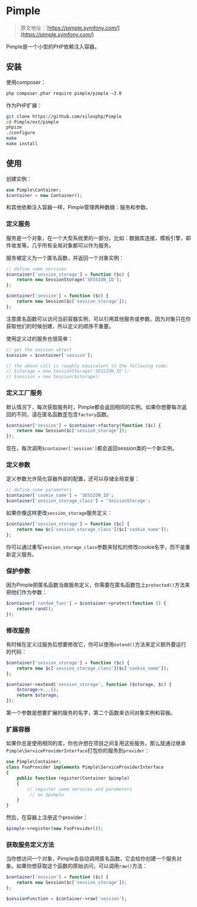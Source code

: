 # Pimple

> 原文地址：[https://pimple.symfony.com/](https://pimple.symfony.com/)

Pimple是一个小型的PHP依赖注入容器。

## 安装

使用composer：

```bash
php composer.phar require pimple/pimple ~3.0
```

作为PHP扩展：

```bash
git clone https://github.com/silexphp/Pimple
cd Pimple/ext/pimple
phpize
./configure
make
make install
```

## 使用

创建实例：

```php
use Pimple\Container;
$container = new Container();
```

和其他依赖注入容器一样，Pimple管理两种数据：服务和参数。

### 定义服务

服务是一个对象，在一个大型系统里的一部分。比如：数据库连接，模板引擎，邮件收发等。几乎所有全局对象都可以作为服务。

服务被定义为一个匿名函数，并返回一个对象实例：

```php
// define some services
$container['session_storage'] = function ($c) {
    return new SessionStorage('SESSION_ID');
};

$container['session'] = function ($c) {
    return new Session($c['session_storage']);
};
```

注意匿名函数可以访问当前容器实例，可以引用其他服务或参数。因为对象只在你获取他们的时候创建，所以定义的顺序不重要。

使用定义过的服务也很简单：

```php
// get the session object
$session = $container['session'];

// the above call is roughly equivalent to the following code:
// $storage = new SessionStorage('SESSION_ID');
// $session = new Session($storage);
```

### 定义工厂服务

默认情况下，每次获取服务时，Pimple都会返回相同的实例。如果你想要每次返回的不同，请在匿名函数歪包含`factory`函数。

```php
$container['session'] = $container->factory(function ($c) {
    return new Session($c['session_storage']);
});
```

现在，每次调用`$container['session']`都会返回session类的一个新实例。

### 定义参数

定义参数允许简化容器外部的配置，还可以存储全局变量：

```php
// define some parameters
$container['cookie_name'] = 'SESSION_ID';
$container['session_storage_class'] = 'SessionStorage';
```

如果你像这样更改`session_storage`服务定义：

```php
$container['session_storage'] = function ($c) {
    return new $c['session_storage_class']($c['cookie_name']);
};
```

你可以通过重写`session_storage_class`参数来轻松的修改cookie名字，而不是重新定义服务。

### 保护参数

因为Pimple把匿名函数当做服务定义，你需要在匿名函数包上`protected()`方法来把他们作为参数：

```php
$container['random_func'] = $container->protect(function () {
    return rand();
});
```

### 修改服务

有时候在定义过服务后想要修改它，你可以使用`extend()`方法来定义额外要运行的代码：

```php
$container['session_storage'] = function ($c) {    
    return new $c['session_storage_class']($c['cookie_name']);
};

$container->extend('session_storage', function ($storage, $c) {
    $storage->...();
    return $storage;
});
```

第一个参数是想要扩展的服务的名字，第二个函数来访问对象实例和容器。

### 扩展容器

如果你总是使用相同的库，你也许想在项目之间复用这些服务，那么就通过继承 `Pimple\ServiceProviderInterface`打包你的服务到`provider`：

```php
use Pimple\Container;
class FooProvider implements Pimple\ServiceProviderInterface
{
    public function register(Container $pimple)
    {
        // register some services and parameters
         // on $pimple
    }
}
```

然后，在容器上注册这个provider：

```php
$pimple->register(new FooProvider());
```

### 获取服务定义方法

当你想访问一个对象，Pimple会自动调用匿名函数，它会给你创建一个服务对象。如果你想获取这个函数的原始访问，可以调用`raw()`方法：

```php
$container['session'] = function ($c) {
    return new Session($c['session_storage']);
};

$sessionFunction = $container->raw('session');
```



